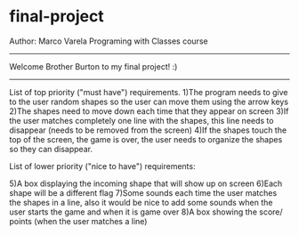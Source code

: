 # final-project

Author: Marco Varela
Programing with Classes course

----------------------------------------------------


Welcome Brother Burton to my final project! :) 


----------------------------------------------------

List of top priority ("must have") requirements.
1)The program needs to give to the user random shapes so the user can move them using the arrow keys
2)The shapes need to move down each time that they appear on screen
3)If the user matches completely one line with the shapes, this line needs to disappear (needs to be removed from the screen)
4)If the shapes touch the top of the screen, the game is over, the user needs to organize the shapes so they can disappear.



List of lower priority ("nice to have") requirements:

5)A box displaying the incoming shape that will show up on screen
6)Each shape will be a different flag
7)Some sounds each time the user matches the shapes in a line, also it would be nice to add some sounds when the user starts the game and when it is game over
8)A box showing the score/ points (when the user matches a line)
